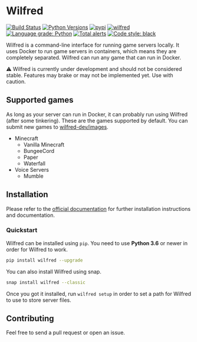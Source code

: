 # Wilfred

[![Build Status](https://travis-ci.com/wilfred-dev/wilfred.svg?branch=master)](https://travis-ci.com/wilfred-dev/wilfred)
[![Python Versions](https://img.shields.io/pypi/pyversions/wilfred)](https://pypi.org/project/wilfred)
[![pypi](https://img.shields.io/pypi/v/wilfred)](https://pypi.org/project/wilfred)
[![wilfred](https://snapcraft.io//wilfred/badge.svg)](https://snapcraft.io/wilfred)
[![Language grade: Python](https://img.shields.io/lgtm/grade/python/g/wilfred-dev/wilfred.svg?logo=lgtm&logoWidth=18)](https://lgtm.com/projects/g/wilfred-dev/wilfred/context:python)
[![Total alerts](https://img.shields.io/lgtm/alerts/g/wilfred-dev/wilfred.svg?logo=lgtm&logoWidth=18)](https://lgtm.com/projects/g/wilfred-dev/wilfred/alerts/)
[![Code style: black](https://img.shields.io/badge/code%20style-black-000000.svg)](https://github.com/psf/black)

Wilfred is a command-line interface for running game servers locally. It uses Docker to run game servers in containers, which means they are completely separated. Wilfred can run any game that can run in Docker.

⚠️ Wilfred is currently under development and should not be considered stable. Features may brake or may not be implemented yet. Use with caution.

## Supported games

As long as your server can run in Docker, it can probably run using Wilfred (after some tinkering). These are the games supported by default. You can submit new games to [wilfred-dev/images](https://github.com/wilfred-dev/images).

- Minecraft
  - Vanilla Minecraft
  - BungeeCord
  - Paper
  - Waterfall
- Voice Servers
  - Mumble

## Installation

Please refer to the [official documentation](https://wilfred.readthedocs.io/en/latest/installation/) for further installation instructions and documentation.

### Quickstart

Wilfred can be installed using `pip`. You need to use **Python 3.6** or newer in order for Wilfred to work.

```bash
pip install wilfred --upgrade
```

You can also install Wilfred using snap.

```bash
snap install wilfred --classic
```

Once you got it installed, run `wilfred setup` in order to set a path for Wilfred to use to store server files.

## Contributing

Feel free to send a pull request or open an issue.
